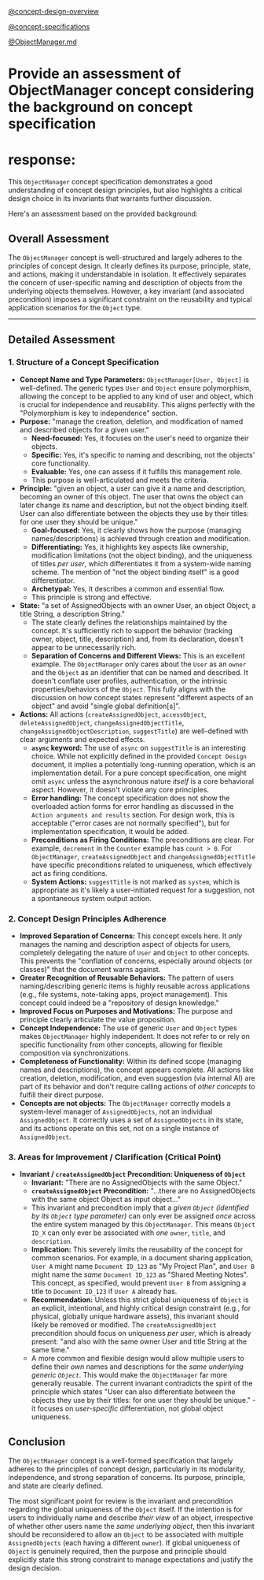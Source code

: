 [@concept-design-overview](../../background/concept-design-overview.md)

[@concept-specifications](../../background/concept-specifications.md)

[@ObjectManager.md](./ObjectManager.md)

# Provide an assessment of ObjectManager concept considering the background on concept specification
# response:

This `ObjectManager` concept specification demonstrates a good understanding of concept design principles, but also highlights a critical design choice in its invariants that warrants further discussion.

Here's an assessment based on the provided background:

## Overall Assessment

The `ObjectManager` concept is well-structured and largely adheres to the principles of concept design. It clearly defines its purpose, principle, state, and actions, making it understandable in isolation. It effectively separates the concern of user-specific naming and description of objects from the underlying objects themselves. However, a key invariant (and associated precondition) imposes a significant constraint on the reusability and typical application scenarios for the `Object` type.

---

## Detailed Assessment

### 1. Structure of a Concept Specification

*   **Concept Name and Type Parameters:** `ObjectManager[User, Object]` is well-defined. The generic types `User` and `Object` ensure polymorphism, allowing the concept to be applied to any kind of user and object, which is crucial for independence and reusability. This aligns perfectly with the "Polymorphism is key to independence" section.
*   **Purpose:** "manage the creation, deletion, and modification of named and described objects for a given user."
    *   **Need-focused:** Yes, it focuses on the user's need to organize their objects.
    *   **Specific:** Yes, it's specific to naming and describing, not the objects' core functionality.
    *   **Evaluable:** Yes, one can assess if it fulfills this management role.
    *   This purpose is well-articulated and meets the criteria.
*   **Principle:** "given an object, a user can give it a name and description, becoming an owner of this object. The user that owns the object can later change its name and description, but not the object binding itself. User can also differentiate between the objects they use by their titles: for one user they should be unique."
    *   **Goal-focused:** Yes, it clearly shows how the purpose (managing names/descriptions) is achieved through creation and modification.
    *   **Differentiating:** Yes, it highlights key aspects like ownership, modification limitations (not the object binding), and the uniqueness of titles *per user*, which differentiates it from a system-wide naming scheme. The mention of "not the object binding itself" is a good differentiator.
    *   **Archetypal:** Yes, it describes a common and essential flow.
    *   This principle is strong and effective.
*   **State:** "a set of AssignedObjects with an owner User, an object Object, a title String, a description String."
    *   The state clearly defines the relationships maintained by the concept. It's sufficiently rich to support the behavior (tracking owner, object, title, description) and, from its declaration, doesn't appear to be unnecessarily rich.
    *   **Separation of Concerns and Different Views:** This is an excellent example. The `ObjectManager` only cares about the `User` as an `owner` and the `Object` as an identifier that can be named and described. It doesn't conflate user profiles, authentication, or the intrinsic properties/behaviors of the `Object`. This fully aligns with the discussion on how concept states represent "different aspects of an object" and avoid "single global definition[s]".
*   **Actions:** All actions (`createAssignedObject`, `accessObject`, `deleteAssignedObject`, `changeAssignedObjectTitle`, `changeAssignedObjectDescription`, `suggestTitle`) are well-defined with clear arguments and expected effects.
    *   **`async` keyword:** The use of `async` on `suggestTitle` is an interesting choice. While not explicitly defined in the provided `Concept Design` document, it implies a potentially long-running operation, which is an implementation detail. For a pure concept specification, one might omit `async` unless the asynchronous nature *itself* is a core behavioral aspect. However, it doesn't violate any core principles.
    *   **Error handling:** The concept specification does not show the overloaded action forms for error handling as discussed in the `Action arguments and results` section. For design work, this is acceptable ("error cases are not normally specified"), but for implementation specification, it would be added.
    *   **Preconditions as Firing Conditions:** The preconditions are clear. For example, `decrement` in the `Counter` example has `count > 0`. For `ObjectManager`, `createAssignedObject` and `changeAssignedObjectTitle` have specific preconditions related to uniqueness, which effectively act as firing conditions.
    *   **System Actions:** `suggestTitle` is not marked as `system`, which is appropriate as it's likely a user-initiated request for a suggestion, not a spontaneous system output action.

### 2. Concept Design Principles Adherence

*   **Improved Separation of Concerns:** This concept excels here. It *only* manages the naming and description aspect of objects for users, completely delegating the nature of `User` and `Object` to other concepts. This prevents the "conflation of concerns, especially around objects (or classes)" that the document warns against.
*   **Greater Recognition of Reusable Behaviors:** The pattern of users naming/describing generic items is highly reusable across applications (e.g., file systems, note-taking apps, project management). This concept could indeed be a "repository of design knowledge."
*   **Improved Focus on Purposes and Motivations:** The purpose and principle clearly articulate the value proposition.
*   **Concept Independence:** The use of generic `User` and `Object` types makes `ObjectManager` highly independent. It does not refer to or rely on specific functionality from other concepts, allowing for flexible composition via synchronizations.
*   **Completeness of Functionality:** Within its defined scope (managing names and descriptions), the concept appears complete. All actions like creation, deletion, modification, and even suggestion (via internal AI) are part of its behavior and don't require calling actions of *other concepts* to fulfill their direct purpose.
*   **Concepts are not objects:** The `ObjectManager` correctly models a system-level manager of `AssignedObjects`, not an individual `AssignedObject`. It correctly uses a set of `AssignedObjects` in its state, and its actions operate on this set, not on a single instance of `AssignedObject`.

### 3. Areas for Improvement / Clarification (Critical Point)

*   **Invariant / `createAssignedObject` Precondition: Uniqueness of `Object`**
    *   **Invariant:** "There are no AssignedObjects with the same Object."
    *   **`createAssignedObject` Precondition:** "...there are no AssignedObjects with the same object Object as input object..."
    *   This invariant and precondition imply that a *given `Object` (identified by its `Object` type parameter)* can only ever be assigned *once* across the entire system managed by this `ObjectManager`. This means `Object ID_X` can only ever be associated with *one* `owner`, `title`, and `description`.
    *   **Implication:** This severely limits the reusability of the concept for common scenarios. For example, in a document sharing application, `User A` might name `Document ID_123` as "My Project Plan", and `User B` might name the *same* `Document ID_123` as "Shared Meeting Notes". This concept, as specified, would prevent `User B` from assigning a title to `Document ID_123` if `User A` already has.
    *   **Recommendation:** Unless this strict global uniqueness of `Object` is an explicit, intentional, and highly critical design constraint (e.g., for physical, globally unique hardware assets), this invariant should likely be removed or modified. The `createAssignedObject` precondition should focus on uniqueness *per user*, which is already present: "and also with the same owner User and title String at the same time."
    *   A more common and flexible design would allow multiple users to define their *own* names and descriptions for the *same underlying generic `Object`*. This would make the `ObjectManager` far more generally reusable. The current invariant contradicts the spirit of the principle which states "User can also differentiate between the objects they use by their titles: for one user they should be unique." - it focuses on *user-specific* differentiation, not global object uniqueness.

## Conclusion

The `ObjectManager` concept is a well-formed specification that largely adheres to the principles of concept design, particularly in its modularity, independence, and strong separation of concerns. Its purpose, principle, and state are clearly defined.

The most significant point for review is the invariant and precondition regarding the global uniqueness of the `Object` itself. If the intention is for users to individually name and describe *their view* of an object, irrespective of whether other users name the *same underlying object*, then this invariant should be reconsidered to allow an `Object` to be associated with multiple `AssignedObjects` (each having a different `owner`). If global uniqueness of `Object` is genuinely required, then the purpose and principle should explicitly state this strong constraint to manage expectations and justify the design decision.